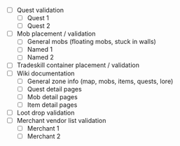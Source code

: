 - [ ] Quest validation
  - [ ] Quest 1
  - [ ] Quest 2
- [ ] Mob placement / validation
  - [ ] General mobs (floating mobs, stuck in walls)
  - [ ] Named 1
  - [ ] Named 2
- [ ] Tradeskill container placement / validation
- [ ] Wiki documentation
  - [ ] General zone info (map, mobs, items, quests, lore)
  - [ ] Quest detail pages
  - [ ] Mob detail pages
  - [ ] Item detail pages
- [ ] Loot drop validation
- [ ] Merchant vendor list validation
  - [ ] Merchant 1
  - [ ] Merchant 2
